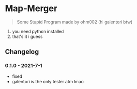 # Map-Merger

> Some Stupid Program made by ohm002 (hi galentori btw)

1. you need python installed
2. that's it i guess

## Changelog

### 0.1.0 - 2021-7-1
* fixed 
* galentori is the only tester atm lmao